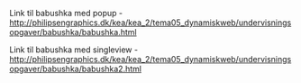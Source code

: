 Link til babushka med popup - http://philipsengraphics.dk/kea/kea_2/tema05_dynamiskweb/undervisningsopgaver/babushka/babushka.html

Link til babushka med singleview - http://philipsengraphics.dk/kea/kea_2/tema05_dynamiskweb/undervisningsopgaver/babushka/babushka2.html
